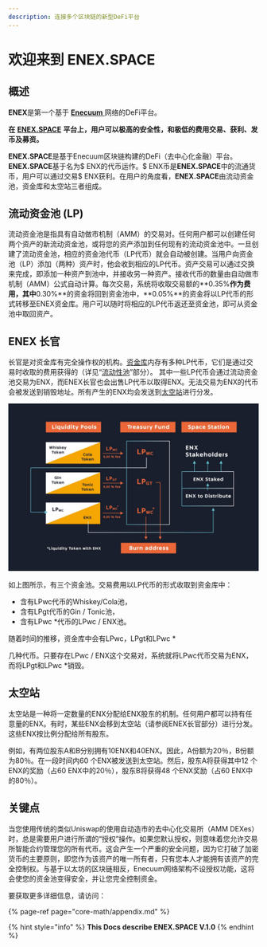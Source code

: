```yaml
---
description: 连接多个区块链的新型DeFi平台
---
```


# 欢迎来到 ENEX.SPACE

## 概述

**ENEX**是第一个基于 [**Enecuum** ](https://enecuum.com/)网络的DeFi平台。

**在** [**ENEX.SPACE**](https://enex.space/) **平台上，用户可以极高的安全性，和极低的费用交易、获利、发币及募资。**

**ENEX.SPACE**是基于Enecuum区块链构建的DeFi（去中心化金融）平台。 **ENEX.SPACE**基于名为$ ENX的代币运作。$ ENX币是**ENEX.SPACE**中的流通货币，用户可以通过交易$ ENX获利。在用户的角度看，**ENEX.SPACE**由流动资金池，资金库和太空站三者组成。

## 流动资金池 \(LP\)

流动资金池是指具有自动做市机制（AMM）的交易对。任何用户都可以创建任何两个资产的新流动资金池，或将您的资产添加到任何现有的流动资金池中。一旦创建了流动资金池，相应的资金池代币（LP代币）就会自动被创建。当用户向资金池（LP）添加（两种）资产时，他会收到相应的LP代币。资产交易可以通过交换来完成，即添加一种资产到池中，并接收另一种资产。接收代币的数量由自动做市机制（AMM）公式自动计算。每次交易，系统将收取交易额的**0.35%**作为费用，其中**0.30%**的资金将回到资金池中，**0.05%**的资金将以LP代币的形式转移至ENEX资金库。用户可以随时将相应的LP代币返还至资金池，即可从资金池中取回资产。

## ENEX 长官

长官是对资金库有完全操作权的机构。[资金库](treasury-fund/treasury-fund.md)内存有多种LP代币，它们是通过交易时收取的费用获得的（详见“[流动性池](exchange-1/liquidity-pools.md)”部分）。 其中一些LP代币会通过流动资金池交易为ENX，而ENEX长官也会出售LP代币以取得ENX。无法交易为ENX的代币会被发送到销毁地址。所有产生的ENX均会发送到[太空站](space-station-pool.md)进行分发。

![](.gitbook/assets/photo_2021-03-17-16.01.33.jpeg)

如上图所示，有三个资金池。交易费用以LP代币的形式收取到资金库中： 

* 含有LPwc代币的Whiskey/Cola池，
* 含有LPgt代币的Gin / Tonic池，
*  含有LPwc \*代币的LPwc / ENX池。 

随着时间的推移，资金库中会有LPwc，LPgt和LPwc \* 

几种代币。只要存在LPwc / ENX这个交易对，系统就将LPwc代币交易为ENX，而将LPgt和LPwc \*销毁。

## 太空站

太空站是一种将一定数量的ENX分配给ENX股东的机制。任何用户都可以持有任意量的ENX。有时，某些ENX会移到太空站（请参阅ENEX长官部分）进行分发。这些ENX按比例分配给所有股东。

例如，有两位股东A和B分别拥有10ENX和40ENX。因此，A份额为20％，B份额为80％。在一段时间内60 个ENX被发送到太空站。然后，股东A将获得其中12 个ENX的奖励（占60 ENX中的20％），股东B将获得48 个ENX奖励（占60 ENX中的80％）。

## 关键点

当您使用传统的类似Uniswap的使用自动造市的去中心化交易所（AMM DEXes）时，总是需要用户进行所谓的“授权”操作。如果您默认授权，则意味着您允许交易所智能合约管理您的所有代币。这会产生一个严重的安全问题，因为它打破了加密货币的主要原则，即您作为该资产的唯一所有者，只有您本人才能拥有该资产的完全控制权。与基于以太坊的区块链相反，Enecuum网络架构不设授权功能，这将会使您的资金池变得安全，并让您完全控制资金。

要获取更多详细信息，请访问：

{% page-ref page="core-math/appendix.md" %}

{% hint style="info" %}
**This Docs describe ENEX.SPACE V.1.0**
{% endhint %}

